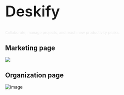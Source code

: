 <h1 style="font-weight: 600; font-size: 3rem;">Deskify</h1>
<p style="font-size: 12px; color: #ececec">Collaborate, manage projects, and reach new productivity peaks.</p>

## Marketing page
<div style="display: flex;">
  <img src="https://github.com/DemaPy/Deskify/assets/80632445/c3e0f323-d1dd-4a7e-b677-ee1d1e25c0b7" />
</div>

## Organization page
![image](https://github.com/DemaPy/Deskify/assets/80632445/6a72252d-408e-4a10-903b-df8979178e3d)
